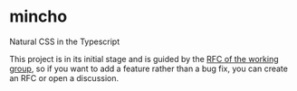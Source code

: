# mincho
Natural CSS in the Typescript

This project is in its initial stage and is guided by the [RFC of the working group](https://github.com/mincho-js/working-group), so if you want to add a feature rather than a bug fix, you can create an RFC or open a discussion.
